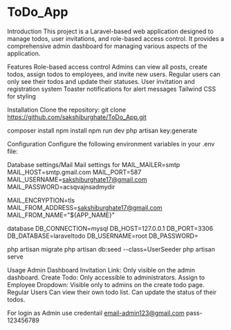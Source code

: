 # ToDo_App
Introduction
This project is a Laravel-based web application designed to manage todos, user invitations, and role-based access control.
It provides a comprehensive admin dashboard for managing various aspects of the application.

Features
Role-based access control
Admins can view all posts, create todos, assign todos to employees, and invite new users.
Regular users can only see their todos and update their statuses.
User invitation and registration system
Toaster notifications for alert messages
Tailwind CSS for styling

Installation
Clone the repository:
git clone https://github.com/sakshiburghate/ToDo_App.git

composer install
npm install
npm run dev
php artisan key:generate

Configuration
Configure the following environment variables in your .env file:

Database settings/Mail
Mail settings for 
MAIL_MAILER=smtp
MAIL_HOST=smtp.gmail.com
MAIL_PORT=587
MAIL_USERNAME=sakshiburghate17@gmail.com
MAIL_PASSWORD=acsqvajnsadmydir

MAIL_ENCRYPTION=tls
MAIL_FROM_ADDRESS=sakshiburghate17@gmail.com
MAIL_FROM_NAME="${APP_NAME}"

database
DB_CONNECTION=mysql
DB_HOST=127.0.0.1
DB_PORT=3306
DB_DATABASE=laraveltodo
DB_USERNAME=root
DB_PASSWORD=

php artisan migrate
php artisan db:seed --class=UserSeeder
php artisan serve

Usage
Admin Dashboard
Invitation Link: Only visible on the admin dashboard.
Create Todo: Only accessible to administrators.
Assign to Employee Dropdown: Visible only to admins on the create todo page.
Regular Users
Can view their own todo list.
Can update the status of their todos.

For login as Admin
use credentail 
email-admin123@gmail.com
pass-123456789


